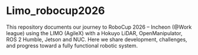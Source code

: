 # Limo_robocup2026
This repository documents our journey to RoboCup 2026 – Incheon (@Work league) using the LIMO (AgileX) with a Hokuyo LiDAR, OpenManipulator, ROS 2 Humble, Jetson and NUC. Here we share development, challenges, and progress toward a fully functional robotic system.
